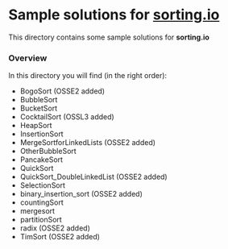 # Sample solutions for [sorting.io](http://sorting.io/)

This directory contains some sample solutions for **sorting.io**


### Overview 

In this directory you will find (in the right order):
* BogoSort  (OSSE2 added)
* BubbleSort
* BucketSort
* CocktailSort  (OSSL3 added)
* HeapSort
* InsertionSort
* MergeSortforLinkedLists  (OSSE2 added)
* OtherBubbleSort
* PancakeSort
* QuickSort
* QuickSort_DoubleLinkedList  (OSSE2 added)
* SelectionSort
* binary_insertion_sort (OSSE2 added)
* countingSort
* mergesort
* partitionSort
* radix  (OSSE2 added)
* TimSort  (OSSE2 added)
